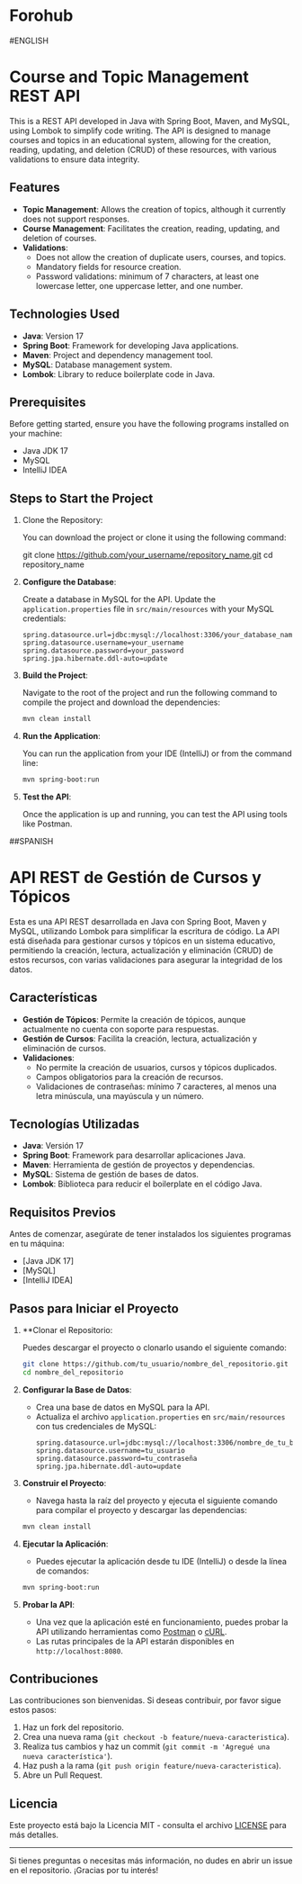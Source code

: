 # Forohub
#ENGLISH
# Course and Topic Management REST API

This is a REST API developed in Java with Spring Boot, Maven, and MySQL, using Lombok to simplify code writing. The API is designed to manage courses and topics in an educational system, allowing for the creation, reading, updating, and deletion (CRUD) of these resources, with various validations to ensure data integrity.

## Features

- **Topic Management**: Allows the creation of topics, although it currently does not support responses.
- **Course Management**: Facilitates the creation, reading, updating, and deletion of courses.
- **Validations**:
  - Does not allow the creation of duplicate users, courses, and topics.
  - Mandatory fields for resource creation.
  - Password validations: minimum of 7 characters, at least one lowercase letter, one uppercase letter, and one number.

## Technologies Used

- **Java**: Version 17
- **Spring Boot**: Framework for developing Java applications.
- **Maven**: Project and dependency management tool.
- **MySQL**: Database management system.
- **Lombok**: Library to reduce boilerplate code in Java.

## Prerequisites

Before getting started, ensure you have the following programs installed on your machine:

- Java JDK 17
- MySQL
- IntelliJ IDEA

## Steps to Start the Project

1. Clone the Repository:
  
    You can download the project or clone it using the following command:
    
     
    git clone https://github.com/your_username/repository_name.git
    cd repository_name

2. **Configure the Database**:

   Create a database in MySQL for the API. Update the `application.properties` file in `src/main/resources` with your MySQL credentials:

   ```properties
   spring.datasource.url=jdbc:mysql://localhost:3306/your_database_name
   spring.datasource.username=your_username
   spring.datasource.password=your_password
   spring.jpa.hibernate.ddl-auto=update
   ```

3. **Build the Project**:

   Navigate to the root of the project and run the following command to compile the project and download the dependencies:

   ```bash
   mvn clean install
   ```

4. **Run the Application**:

   You can run the application from your IDE (IntelliJ) or from the command line:

   ```bash
   mvn spring-boot:run
   ```

5. **Test the API**:

   Once the application is up and running, you can test the API using tools like Postman.


##SPANISH

# API REST de Gestión de Cursos y Tópicos

Esta es una API REST desarrollada en Java con Spring Boot, Maven y MySQL, utilizando Lombok para simplificar la escritura de código. La API está diseñada para gestionar cursos y tópicos en un sistema educativo, permitiendo la creación, lectura, actualización y eliminación (CRUD) de estos recursos, con varias validaciones para asegurar la integridad de los datos.

## Características

- **Gestión de Tópicos**: Permite la creación de tópicos, aunque actualmente no cuenta con soporte para respuestas.
- **Gestión de Cursos**: Facilita la creación, lectura, actualización y eliminación de cursos.
- **Validaciones**:
  - No permite la creación de usuarios, cursos y tópicos duplicados.
  - Campos obligatorios para la creación de recursos.
  - Validaciones de contraseñas: mínimo 7 caracteres, al menos una letra minúscula, una mayúscula y un número.

## Tecnologías Utilizadas

- **Java**: Versión 17
- **Spring Boot**: Framework para desarrollar aplicaciones Java.
- **Maven**: Herramienta de gestión de proyectos y dependencias.
- **MySQL**: Sistema de gestión de bases de datos.
- **Lombok**: Biblioteca para reducir el boilerplate en el código Java.

## Requisitos Previos

Antes de comenzar, asegúrate de tener instalados los siguientes programas en tu máquina:

- [Java JDK 17]
- [MySQL]
- [IntelliJ IDEA]

## Pasos para Iniciar el Proyecto

1. **Clonar el Repositorio:

   Puedes descargar el proyecto o clonarlo usando el siguiente comando:
   
   ```bash
   git clone https://github.com/tu_usuario/nombre_del_repositorio.git
   cd nombre_del_repositorio
   ```

3. **Configurar la Base de Datos**:
   - Crea una base de datos en MySQL para la API.
   - Actualiza el archivo `application.properties` en `src/main/resources` con tus credenciales de MySQL:
     ```properties
     spring.datasource.url=jdbc:mysql://localhost:3306/nombre_de_tu_base_datos
     spring.datasource.username=tu_usuario
     spring.datasource.password=tu_contraseña
     spring.jpa.hibernate.ddl-auto=update
     ```

4. **Construir el Proyecto**:
   - Navega hasta la raíz del proyecto y ejecuta el siguiente comando para compilar el proyecto y descargar las dependencias:
   ```bash
   mvn clean install
   ```

5. **Ejecutar la Aplicación**:
   - Puedes ejecutar la aplicación desde tu IDE (IntelliJ) o desde la línea de comandos:
   ```bash
   mvn spring-boot:run
   ```

6. **Probar la API**:
   - Una vez que la aplicación esté en funcionamiento, puedes probar la API utilizando herramientas como [Postman](https://www.postman.com/) o [cURL](https://curl.se/).
   - Las rutas principales de la API estarán disponibles en `http://localhost:8080`.

## Contribuciones

Las contribuciones son bienvenidas. Si deseas contribuir, por favor sigue estos pasos:

1. Haz un fork del repositorio.
2. Crea una nueva rama (`git checkout -b feature/nueva-caracteristica`).
3. Realiza tus cambios y haz un commit (`git commit -m 'Agregué una nueva característica'`).
4. Haz push a la rama (`git push origin feature/nueva-caracteristica`).
5. Abre un Pull Request.

## Licencia

Este proyecto está bajo la Licencia MIT - consulta el archivo [LICENSE](LICENSE) para más detalles.

---

Si tienes preguntas o necesitas más información, no dudes en abrir un issue en el repositorio. ¡Gracias por tu interés!
